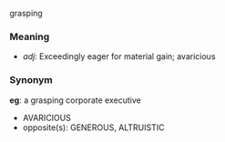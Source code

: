grasping
### Meaning
+ _adj_: Exceedingly eager for material gain; avaricious

### Synonym

__eg__: a grasping corporate executive

+ AVARICIOUS
+ opposite(s): GENEROUS, ALTRUISTIC


